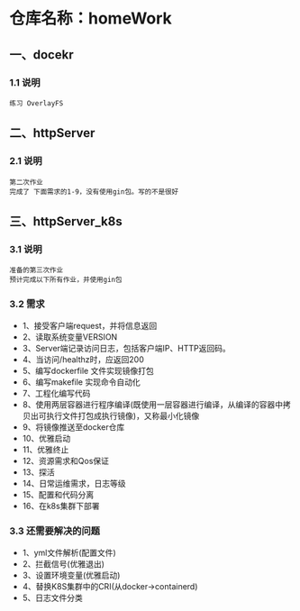 # 仓库名称：homeWork
## 一、docekr
### 1.1 说明
    练习 OverlayFS 
## 二、httpServer
### 2.1 说明
    第二次作业
    完成了 下面需求的1-9，没有使用gin包。写的不是很好
## 三、httpServer_k8s 
### 3.1 说明
    准备的第三次作业
    预计完成以下所有作业，并使用gin包
### 3.2 需求
- 1、接受客户端request，并将信息返回
- 2、读取系统变量VERSION
- 3、Server端记录访问日志，包括客户端IP、HTTP返回码。
- 4、当访问/healthz时，应返回200
- 5、编写dockerfile 文件实现镜像打包
- 6、编写makefile 实现命令自动化
- 7、工程化编写代码
- 8、使用两层容器进行程序编译(既使用一层容器进行编译，从编译的容器中拷贝出可执行文件打包成执行镜像)，又称最小化镜像
- 9、将镜像推送至docker仓库
- 10、优雅启动
- 11、优雅终止
- 12、资源需求和Qos保证
- 13、探活
- 14、日常运维需求，日志等级
- 15、配置和代码分离
- 16、在k8s集群下部署

### 3.3 还需要解决的问题
- 1、yml文件解析(配置文件)
- 2、拦截信号(优雅退出)
- 3、设置环境变量(优雅启动)
- 4、替换K8S集群中的CRI(从docker->containerd)
- 5、日志文件分类